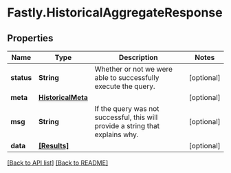 # Fastly.HistoricalAggregateResponse

## Properties

Name | Type | Description | Notes
------------ | ------------- | ------------- | -------------
**status** | **String** | Whether or not we were able to successfully execute the query. | [optional] 
**meta** | [**HistoricalMeta**](HistoricalMeta.md) |  | [optional] 
**msg** | **String** | If the query was not successful, this will provide a string that explains why. | [optional] 
**data** | [**[Results]**](Results.md) |  | [optional] 


[[Back to API list]](../../README.md#endpoints) [[Back to README]](../../README.md)

